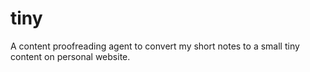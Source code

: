 # tiny
A content proofreading agent to convert my short notes to a small tiny content on personal website. 
